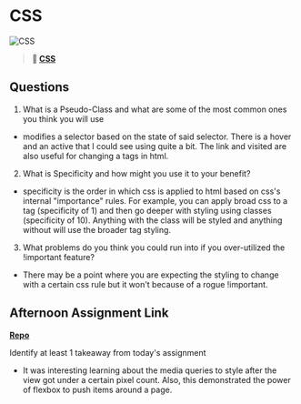 # CSS

![CSS](https://bcw.blob.core.windows.net/public/cssUnit/1411879719053976)

> **📖 [CSS](https://codeworksacademy.com/fs-student-guide/resources/wk1/03-CSS)**

## Questions

1. What is a Pseudo-Class and what are some of the most common ones you think you will use
* modifies a selector based on the state of said selector. There is a hover and an active that I could see using quite a bit. The link and visited are also useful for changing a tags in html. 
2. What is Specificity and how might you use it to your benefit?
* specificity is the order in which css is applied to html based on css's internal "importance" rules. For example, you can apply broad css to a tag (specificity of 1) and then go deeper with styling using classes (specificity of 10). Anything with the class will be styled and anything without will use the broader tag styling.
3. What problems do you think you could run into if you over-utilized the !important feature?
* There may be a point where you are expecting the styling to change with a certain css rule but it won't because of a rogue !important.
## Afternoon Assignment Link

**[Repo](https://github.com/pkrueger/cool-site)**

Identify at least 1 takeaway from today's assignment
* It was interesting learning about the media queries to style after the view got under a certain pixel count. Also, this demonstrated the power of flexbox to push items around a page.
